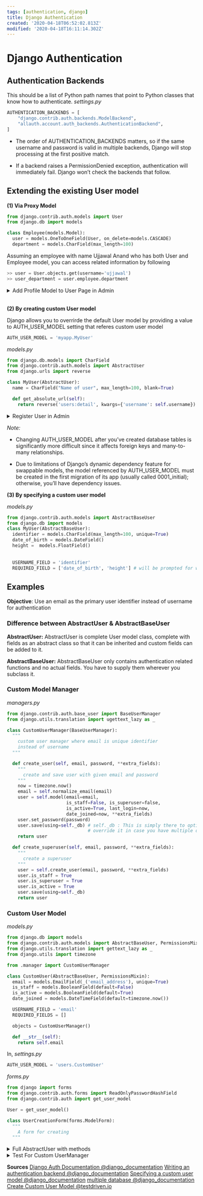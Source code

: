 ```yaml
---
tags: [authentication, django]
title: Django Authentication
created: '2020-04-18T06:52:02.813Z'
modified: '2020-04-18T16:11:14.302Z'
---
```


# Django Authentication

## Authentication Backends
This should be a list of Python path names that point to Python classes that know how to authenticate.
*settings.py*
```python
AUTHENTICATION_BACKENDS = [
    "django.contrib.auth.backends.ModelBackend",
    "allauth.account.auth_backends.AuthenticationBackend",
]
```
- The order of AUTHENTICATION_BACKENDS matters, so if the same username and password is valid in multiple backends, Django will stop processing at the first positive match.

- If a backend raises a PermissionDenied exception, authentication will immediately fail. Django won’t check the backends that follow.



## Extending the existing User model
**(1) Via Proxy Model**

```python
from django.contrib.auth.models import User
from django.db import models

class Employee(models.Model):
  user = models.OneToOneField(User, on_delete=models.CASCADE)
  department = models.CharField(max_length=100)

```

Assuming an employee with name Ujjawal Anand who has both User and Employee model, you can access related information by following
```python
>> user = User.objects.get(username='ujjawal')
>> user_department = user.employee.department
```

<details><summary>Add Profile Model to User Page in Admin</summary>

```python
from django.contrib import admin
from django.contrib.auth.admin import UserAdmin as BaseUserAdmin
from django.contrib.auth.model import User

from .models import Employee

# define an admin descriptor for Employee
class EmployeeInline(admin.StackedInline):
  model = Employee
  can_delete = false
  verbose_name_plural = 'employee'

# define a new user admin
class UserAdmin(BaseUserAdmin):
  inline = (EmployeeInline,)

# re-register UserAdmin
admin.site.unregister(User)
admin.site.register(User, UserAdmin)
```
</details>
<br />

**(2) By creating custom User model**

Django allows you to overrirde the default User model by providing a value to AUTH_USER_MODEL setting that referes custom user model
```python
AUTH_USER_MODEL = 'myapp.MyUser'
```

*models.py*
```python
from django.db.models import CharField
from django.contrib.auth.models import AbstractUser
from django.urls import reverse

class MyUser(AbstractUser):
  name = CharField("Name of user", max_length=100, blank=True)

  def get_absolute_url(self):
    return reverse('users:detail', kwargs={'username': self.username})
```

<details><summary>Register User in Admin</summary>

*admin.py*
```python
from django.contrib import admin
from django.contrib.auth.admin import UserAdmin as AbstractUserAdmin
from django.contrib.auth import get_user_model

from .forms import UserChangeForm, UserCreationForm

# Register your models here.

User = get_user_model()

@admin.register(User)
class UserAdmin(AbstractUserAdmin):
    form = UserChangeForm
    add_form = UserCreationForm
    fieldsets = ((User, {"fields": ('name',),}),) + AbstractUserAdmin.fieldsets
    list_display = ["username", "name", "is_superuser"]
    search_fields = ["name"]
```

*forms.py*
```python
from django.contrib.auth import forms, get_user_model
from django.core.exceptions import ValidationError

User = get_user_model()

class UserChangeForm(forms.UserChangeForm):
    class Meta(forms.UserChangeForm.Meta):
        model = User

class UserCreationForm(forms.UserCreationForm):
    error_message = forms.UserCreationForm.error_messages.update(
        {'duplicate_username': 'This username has already been taken'
    })

    class Meta(forms.UserCreationForm.Meta):
        model = User

    def clean_username(self):
        username = self.cleaned_data["username"]

        try:
            username = User.objects.get(username=username)
        except User.DoesNotExist:
            return username
        
        raise ValidationError(self.error_messages['duplicate_username'])
```
</details>

*Note:*
- Changing AUTH_USER_MODEL after you’ve created database tables is significantly more difficult since it affects foreign keys and many-to-many relationships.

- Due to limitations of Django’s dynamic dependency feature for swappable models, the model referenced by AUTH_USER_MODEL must be created in the first migration of its app (usually called 0001_initial); otherwise, you’ll have dependency issues.

**(3) By specifying a custom user model**

*models.py*
```python
from django.contrib.auth.models import AbstractBaseUser
from django.db import models
class MyUser(AbstractBaseUser):
  identifier = models.CharField(max_length=100, unique=True)
  date_of_birth = models.DateField()
  height =  models.FloatField()
  
  
  USERNAME_FIELD = 'identifier'
  REQUIRED_FIELD = ['date_of_birth', 'height'] # will be prompted for when creating a user via the createsuperuser 

```

## Examples
**Objective**: Use an email as the primary user identifier instead of username for authentication

### Difference between AbstractUser & AbstractBaseUser
**AbstractUser:** AbstractUser is complete User model class, complete with fields as an abstract class 
so that it can be inherited and custom fields can be added to it. 

**AbstractBaseUser:** AbstractBaseUser only contains authentication related functions and no actual
fields. You have to supply them wherever you subclass it.

### Custom Model Manager
*managers.py*
```python
from django.contrib.auth.base_user import BaseUserManager
from django.utils.translation import ugettext_lazy as _

class CustomUserManager(BaseUserManager):
  """
    custom user manager where email is unique identifier 
    instead of username
  """

  def create_user(self, email, password, **extra_fields):
    """
      create and save user with given email and password
    """
    now = timezone.now()
    email = self.normalize_email(email)
    user = self.model(email=email, 
                      is_staff=False, is_superuser=false,
                      is_active=True, last_login=now, 
                      date_joined=now, **extra_fields)
    user.set_password(password)
    user.save(using=self._db) # self._db : This is simply there to optionally 
                              # override it in case you have multiple databases
    return user

  def create_superuser(self, email, password, **extra_fields):
    """
      create a superuser
    """
    user = self.create_user(email, password, **extra_fields)
    user.is_staff = True
    user.is_superuser = True
    user.is_active = True
    user.save(using=self._db)
    return user
```

### Custom User Model

*models.py*

```python
from django.db import models
from django.contrib.auth.models import AbstractBaseUser, PermissionsMixin
from django.utils.translation import gettext_lazy as _
from django.utils import timezone

from .manager import CustomUserManager

class CustomUser(AbstractBaseUser, PermissionsMixin):
  email = models.EmailField(_('email_address'), unique=True)
  is_staff = models.BooleanField(default=False)
  is_active = models.BooleanField(default=True)
  date_joined = models.DateTimeField(default=timezone.now())

  USERNAME_FIELD = 'email'
  REQUIRED_FIELDS = []

  objects = CustomUserManager()

  def __str__(self):
    return self.email


```

In, *settings.py*
```python
AUTH_USER_MODEL = 'users.CustomUser'
```

*forms.py*

```python
from django import forms
from django.contrib.auth.forms import ReadOnlyPasswordHashField
from django.contrib.auth import get_user_model

User = get_user_model()

class UserCreationForm(forms.ModelForm):
  """
    A form for creating 
  """
```

<details> <summary>Full AbstractUser with methods</summary>

```python
class AbstractUser(auth_models.AbstractBaseUser,
                   auth_models.PermissionsMixin):
    """
    An abstract base user suitable for use in Oscar projects.

    This is basically a copy of the core AbstractUser model but without a
    username field - taken from django oscar
    """
    email = models.EmailField(_('email address'), unique=True)
    first_name = models.CharField(
        _('First name'), max_length=255, blank=True)
    last_name = models.CharField(
        _('Last name'), max_length=255, blank=True)
    is_staff = models.BooleanField(
        _('Staff status'), default=False,
        help_text=_('Designates whether the user can log into this admin '
                    'site.'))
    is_active = models.BooleanField(
        _('Active'), default=True,
        help_text=_('Designates whether this user should be treated as '
                    'active. Unselect this instead of deleting accounts.'))
    date_joined = models.DateTimeField(_('date joined'),
                                       default=timezone.now)

    objects = UserManager()

    USERNAME_FIELD = 'email'

    class Meta:
        abstract = True
        verbose_name = _('User')
        verbose_name_plural = _('Users')

    def clean(self):
        super().clean()
        self.email = self.__class__.objects.normalize_email(self.email)

    def get_full_name(self):
        """
        Return the first_name plus the last_name, with a space in between.
        """
        full_name = '%s %s' % (self.first_name, self.last_name)
        return full_name.strip()

    def get_short_name(self):
        """
        Return the short name for the user.
        """
        return self.first_name

    def email_user(self, subject, message, from_email=None, **kwargs):
        """
        Send an email to this user.
        """
        send_mail(subject, message, from_email, [self.email], **kwargs)

    def _migrate_alerts_to_user(self):
        """
        Transfer any active alerts linked to a user's email address to the
        newly registered user.
        """
        ProductAlert = self.alerts.model
        alerts = ProductAlert.objects.filter(
            email=self.email, status=ProductAlert.ACTIVE)
        alerts.update(user=self, key='', email='')

    def save(self, *args, **kwargs):
        super().save(*args, **kwargs)
        # Migrate any "anonymous" product alerts to the registered user
        # Ideally, this would be done via a post-save signal. But we can't
        # use get_user_model to wire up signals to custom user models
        # see Oscar ticket #1127, Django ticket #19218
        self._migrate_alerts_to_user()
```

</details>

<details><summary>Test For Custom UserManager</summary>

```python
from django.test import TestCase
from django.contrib.auth import get_user_model


class UsersManagersTests(TestCase):

    def test_create_user(self):
        User = get_user_model()
        user = User.objects.create_user(email='normal@user.com', password='foo')
        self.assertEqual(user.email, 'normal@user.com')
        self.assertTrue(user.is_active)
        self.assertFalse(user.is_staff)
        self.assertFalse(user.is_superuser)
        try:
            # username is None for the AbstractUser option
            # username does not exist for the AbstractBaseUser option
            self.assertIsNone(user.username)
        except AttributeError:
            pass
        with self.assertRaises(TypeError):
            User.objects.create_user()
        with self.assertRaises(TypeError):
            User.objects.create_user(email='')
        with self.assertRaises(ValueError):
            User.objects.create_user(email='', password="foo")

    def test_create_superuser(self):
        User = get_user_model()
        admin_user = User.objects.create_superuser('super@user.com', 'foo')
        self.assertEqual(admin_user.email, 'super@user.com')
        self.assertTrue(admin_user.is_active)
        self.assertTrue(admin_user.is_staff)
        self.assertTrue(admin_user.is_superuser)
        try:
            # username is None for the AbstractUser option
            # username does not exist for the AbstractBaseUser option
            self.assertIsNone(admin_user.username)
        except AttributeError:
            pass
        with self.assertRaises(ValueError):
            User.objects.create_superuser(
                email='super@user.com', password='foo', is_superuser=False)
```

</details>






















**Sources**
[Django Auth Documentation @django_documentation](https://docs.djangoproject.com/en/3.0/topics/auth/customizing/)
[Writing an authentication backend @django_documentation](https://docs.djangoproject.com/en/3.0/topics/auth/customizing/#writing-an-authentication-backend)
[Specifying a custom user model @django_documentation](https://docs.djangoproject.com/en/3.0/topics/auth/customizing/#specifying-a-custom-user-model)
[multiple database @django_documentation](https://docs.djangoproject.com/en/3.0/topics/db/multi-db/)
[Create Custom User Model @testdriven.io](https://testdriven.io/blog/django-custom-user-model/)


